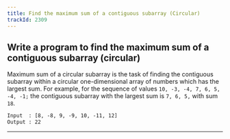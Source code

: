 ```yaml
---
title: Find the maximum sum of a contiguous subarray (Circular)
trackId: 2309
---
```


## Write a program to find the maximum sum of a contiguous subarray (circular)

Maximum sum of a circular subarray is the task of finding the contiguous subarray within a circular one-dimensional array of numbers which has the largest sum. For example, for the sequence of values `10, -3, -4, 7, 6, 5, -4, -1;` the contiguous subarray with the largest sum is `7, 6, 5,` with sum `18`.

```txt
Input  : [8, -8, 9, -9, 10, -11, 12]
Output : 22
```

---
